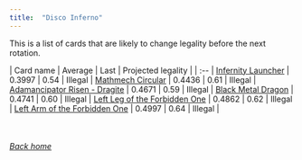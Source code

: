 ```yaml
---
title:  "Disco Inferno"
---
```


This is a list of cards that are likely to change legality before the next rotation.

| Card name | Average | Last | Projected legality |
| :-- |
[Infernity Launcher](https://db.ygoprodeck.com/card/?search=Infernity%20Launcher) | 0.3997 | 0.54 | Illegal |
[Mathmech Circular](https://db.ygoprodeck.com/card/?search=Mathmech%20Circular) | 0.4436 | 0.61 | Illegal |
[Adamancipator Risen - Dragite](https://db.ygoprodeck.com/card/?search=Adamancipator%20Risen%20-%20Dragite) | 0.4671 | 0.59 | Illegal |
[Black Metal Dragon](https://db.ygoprodeck.com/card/?search=Black%20Metal%20Dragon) | 0.4741 | 0.60 | Illegal |
[Left Leg of the Forbidden One](https://db.ygoprodeck.com/card/?search=Left%20Leg%20of%20the%20Forbidden%20One) | 0.4862 | 0.62 | Illegal |
[Left Arm of the Forbidden One](https://db.ygoprodeck.com/card/?search=Left%20Arm%20of%20the%20Forbidden%20One) | 0.4997 | 0.64 | Illegal |

<br>

###### [Back home](index)